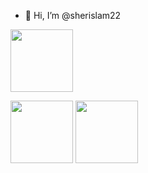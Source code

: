 - 👋 Hi, I’m @sherislam22

<img src="https://img.shields.io/badge/firebase-ffca28?style=for-the-badge&logo=firebase&logoColor=black" width="100">
</p>
<img src="https://img.shields.io/badge/Xcode-007ACC?style=for-the-badge&logo=Xcode&logoColor=white" width="100">
<img src="https://img.shields.io/badge/Swift-FA7343?style=for-the-badge&logo=swift&logoColor=white" width="100">
